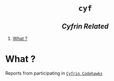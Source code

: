 <h1 align="center"><code> cyf </code></h1>
<h2 align="center"><i> Cyfrin Related </i></h2>

1. [What ?](#what-)

# What ? 

Reports from participating in [`Cyfrin Codehawks`](https://codehawks.cyfrin.io/contests)

